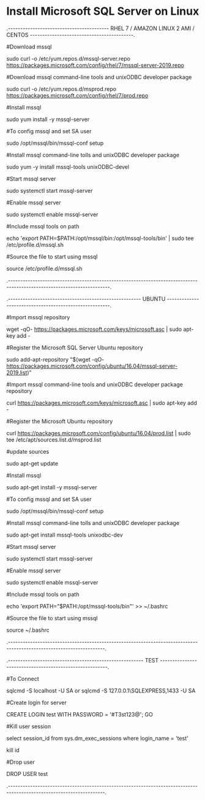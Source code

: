# Install Microsoft SQL Server on Linux

.----------------------------------------- RHEL 7 / AMAZON LINUX 2 AMI / CENTOS ------------------------------------------.

#Download mssql

sudo curl -o /etc/yum.repos.d/mssql-server.repo https://packages.microsoft.com/config/rhel/7/mssql-server-2019.repo


#Download mssql command-line tools and unixODBC developer package

sudo curl -o /etc/yum.repos.d/msprod.repo https://packages.microsoft.com/config/rhel/7/prod.repo


#Install mssql

sudo yum install -y mssql-server


#To config mssql and set SA user

sudo /opt/mssql/bin/mssql-conf setup


#Install mssql command-line tolls and unixODBC developer package

sudo yum -y install mssql-tools unixODBC-devel


#Start mssql server

sudo systemctl start mssql-server


#Enable mssql server

sudo systemctl enable mssql-server


#Include mssql tools on path

echo 'export PATH=$PATH:/opt/mssql/bin:/opt/mssql-tools/bin' | sudo tee /etc/profile.d/mssql.sh


#Source the file to start using mssql

source /etc/profile.d/mssql.sh

.-----------------------------------------------------------------------------------------------------------------------.

.------------------------------------------------------ UBUNTU -------------------------------------------------------.

#Import mssql repository

wget -qO- https://packages.microsoft.com/keys/microsoft.asc | sudo apt-key add -


#Register the Microsoft SQL Server Ubuntu repository

sudo add-apt-repository "$(wget -qO- https://packages.microsoft.com/config/ubuntu/16.04/mssql-server-2019.list)"


#Import mssql command-line tools and unixODBC developer package repository

curl https://packages.microsoft.com/keys/microsoft.asc | sudo apt-key add -


#Register the Microsoft Ubuntu repository

curl https://packages.microsoft.com/config/ubuntu/16.04/prod.list | sudo tee /etc/apt/sources.list.d/msprod.list


#update sources

sudo apt-get update


#Install mssql

sudo apt-get install -y mssql-server


#To config mssql and set SA user

sudo /opt/mssql/bin/mssql-conf setup


#Install mssql command-line tolls and unixODBC developer package

sudo apt-get install mssql-tools unixodbc-dev


#Start mssql server

sudo systemctl start mssql-server


#Enable mssql server

sudo systemctl enable mssql-server


#Include mssql tools on path

echo 'export PATH="$PATH:/opt/mssql-tools/bin"' >> ~/.bashrc


#Source the file to start using mssql

source ~/.bashrc

.---------------------------------------------------------------------------------------------------------------------.

.------------------------------------------------------- TEST --------------------------------------------------------.

#To Connect

sqlcmd -S localhost -U SA
or
sqlcmd -S 127.0.0.1\\SQLEXPRESS,1433 -U SA

#Create login for server

CREATE LOGIN test WITH PASSWORD = '#T3st123@';
GO

#Kill user session

select session_id from sys.dm_exec_sessions where login_name = 'test'

kill id

#Drop user

DROP USER test

.---------------------------------------------------------------------------------------------------------------------.
